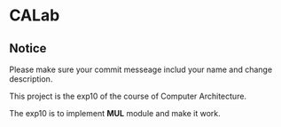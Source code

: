 # CALab
## Notice
Please make sure your commit messeage includ your name and change description.

This project is the exp10  of the course of Computer Architecture.

The exp10 is to implement **MUL** module and make it work.
